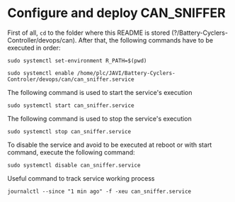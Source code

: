 # Configure and deploy CAN_SNIFFER
First of all, `cd` to the folder where this README is stored (?/Battery-Cyclers-Controller/devops/can). After that, the following commands have to be executed in order:

```
sudo systemctl set-environment R_PATH=$(pwd)
```

```
sudo systemctl enable /home/plc/JAVI/Battery-Cyclers-Controler/devops/can/can_sniffer.service
```

The following command is used to start the service's execution
```
sudo systemctl start can_sniffer.service
```

The following command is used to stop the service's execution
```
sudo systemctl stop can_sniffer.service
```

To disable the service and avoid to be executed at reboot or with start command, execute the following command:
```
sudo systemctl disable can_sniffer.service
```

Useful command to track service working process
```
journalctl --since "1 min ago" -f -xeu can_sniffer.service
```